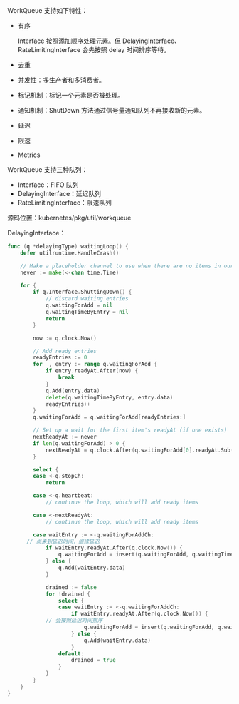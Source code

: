 WorkQueue 支持如下特性：

+ 有序

  Interface 按照添加顺序处理元素。但 DelayingInterface、RateLimitingInterface 会先按照 delay 时间排序等待。

+ 去重

+ 并发性：多生产者和多消费者。

+ 标记机制：标记一个元素是否被处理。

+ 通知机制：ShutDown 方法通过信号量通知队列不再接收新的元素。

+ 延迟

+ 限速

+ Metrics

WorkQueue 支持三种队列：

+ Interface：FIFO 队列
+ DelayingInterface：延迟队列
+ RateLimitingInterface：限速队列

源码位置：kubernetes/pkg/util/workqueue

DelayingInterface：

```go
func (q *delayingType) waitingLoop() {
	defer utilruntime.HandleCrash()

	// Make a placeholder channel to use when there are no items in our list
	never := make(<-chan time.Time)

	for {
		if q.Interface.ShuttingDown() {
			// discard waiting entries
			q.waitingForAdd = nil
			q.waitingTimeByEntry = nil
			return
		}

		now := q.clock.Now()

		// Add ready entries
		readyEntries := 0
		for _, entry := range q.waitingForAdd {
			if entry.readyAt.After(now) {
				break
			}
			q.Add(entry.data)
			delete(q.waitingTimeByEntry, entry.data)
			readyEntries++
		}
		q.waitingForAdd = q.waitingForAdd[readyEntries:]

		// Set up a wait for the first item's readyAt (if one exists)
		nextReadyAt := never
		if len(q.waitingForAdd) > 0 {
			nextReadyAt = q.clock.After(q.waitingForAdd[0].readyAt.Sub(now))
		}

		select {
		case <-q.stopCh:
			return

		case <-q.heartbeat:
			// continue the loop, which will add ready items

		case <-nextReadyAt:
			// continue the loop, which will add ready items

		case waitEntry := <-q.waitingForAddCh:
      // 尚未到延迟时间，继续延迟
			if waitEntry.readyAt.After(q.clock.Now()) {
				q.waitingForAdd = insert(q.waitingForAdd, q.waitingTimeByEntry, waitEntry)
			} else {
				q.Add(waitEntry.data)
			}

			drained := false
			for !drained {
				select {
				case waitEntry := <-q.waitingForAddCh:
					if waitEntry.readyAt.After(q.clock.Now()) {
            // 会按照延迟时间排序
						q.waitingForAdd = insert(q.waitingForAdd, q.waitingTimeByEntry, waitEntry)
					} else {
						q.Add(waitEntry.data)
					}
				default:
					drained = true
				}
			}
		}
	}
}
```


